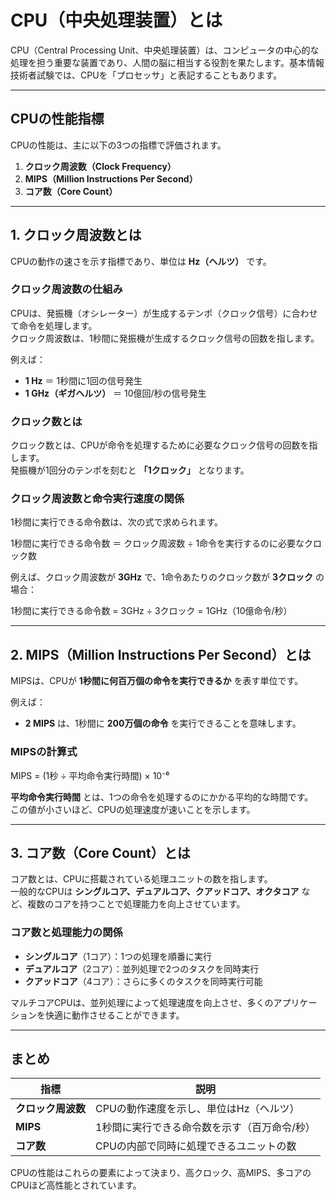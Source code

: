 # CPU（中央処理装置）とは  
CPU（Central Processing Unit、中央処理装置）は、コンピュータの中心的な処理を担う重要な装置であり、人間の脳に相当する役割を果たします。基本情報技術者試験では、CPUを「プロセッサ」と表記することもあります。

---

## CPUの性能指標  
CPUの性能は、主に以下の3つの指標で評価されます。

1. **クロック周波数（Clock Frequency）**  
2. **MIPS（Million Instructions Per Second）**  
3. **コア数（Core Count）**  

---

## 1. クロック周波数とは  
CPUの動作の速さを示す指標であり、単位は **Hz（ヘルツ）** です。  

### クロック周波数の仕組み  
CPUは、発振機（オシレーター）が生成するテンポ（クロック信号）に合わせて命令を処理します。  
クロック周波数は、1秒間に発振機が生成するクロック信号の回数を指します。  

例えば：
- **1 Hz** ＝ 1秒間に1回の信号発生  
- **1 GHz（ギガヘルツ）** ＝ 10億回/秒の信号発生  

### クロック数とは  
クロック数とは、CPUが命令を処理するために必要なクロック信号の回数を指します。  
発振機が1回分のテンポを刻むと **「1クロック」** となります。  

### クロック周波数と命令実行速度の関係  
1秒間に実行できる命令数は、次の式で求められます。

1秒間に実行できる命令数 ＝ クロック周波数 ÷ 1命令を実行するのに必要なクロック数


例えば、クロック周波数が **3GHz** で、1命令あたりのクロック数が **3クロック** の場合：

1秒間に実行できる命令数 = 3GHz ÷ 3クロック = 1GHz（10億命令/秒）


---

## 2. MIPS（Million Instructions Per Second）とは  
MIPSは、CPUが **1秒間に何百万個の命令を実行できるか** を表す単位です。  

例えば：
- **2 MIPS** は、1秒間に **200万個の命令** を実行できることを意味します。  

### MIPSの計算式  
MIPS = (1秒 ÷ 平均命令実行時間) × 10⁻⁶


**平均命令実行時間** とは、1つの命令を処理するのにかかる平均的な時間です。  
この値が小さいほど、CPUの処理速度が速いことを示します。

---

## 3. コア数（Core Count）とは  
コア数とは、CPUに搭載されている処理ユニットの数を指します。  
一般的なCPUは **シングルコア、デュアルコア、クアッドコア、オクタコア** など、複数のコアを持つことで処理能力を向上させています。  

### コア数と処理能力の関係  
- **シングルコア**（1コア）：1つの処理を順番に実行  
- **デュアルコア**（2コア）：並列処理で2つのタスクを同時実行  
- **クアッドコア**（4コア）：さらに多くのタスクを同時実行可能  

マルチコアCPUは、並列処理によって処理速度を向上させ、多くのアプリケーションを快適に動作させることができます。

---

## まとめ  
| 指標 | 説明 |
|------|------|
| **クロック周波数** | CPUの動作速度を示し、単位はHz（ヘルツ） |
| **MIPS** | 1秒間に実行できる命令数を示す（百万命令/秒） |
| **コア数** | CPUの内部で同時に処理できるユニットの数 |

CPUの性能はこれらの要素によって決まり、高クロック、高MIPS、多コアのCPUほど高性能とされています。
